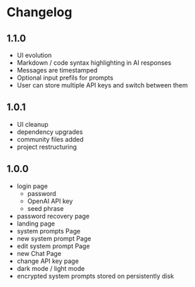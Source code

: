 # Changelog

## 1.1.0

- UI evolution
- Markdown / code syntax highlighting in AI responses
- Messages are timestamped
- Optional input prefils for prompts
- User can store multiple API keys and switch between them

## 1.0.1

- UI cleanup
- dependency upgrades
- community files added
- project restructuring

## 1.0.0

- login page
  - password
  - OpenAI API key
  - seed phrase
- password recovery page
- landing page
- system prompts Page
- new system prompt Page
- edit system prompt Page
- new Chat Page
- change API key page
- dark mode / light mode
- encrypted system prompts stored on persistently disk

